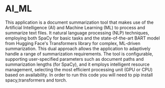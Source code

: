 # AI_ML
This application is a document summarization tool that makes use of the Artificial Intelligence (AI) and Machine Learning (ML) to process and summarize text files. It natural language processing (NLP) techniques, employing both SpaCy for basic tasks and the state-of-the-art BART model from Hugging Face's Transformers library for complex, ML-driven summarization. This dual approach allows the application to adaptively handle a range of summarization requirements. The tool is configurable, supporting user-specified parameters such as document paths and summarization lengths (for SpaCy), and it employs intelligent resource management, selecting the most efficient processing unit (GPU or CPU) based on availability. In order to run this code you will need to pip install spacy,transformers and torch. 
